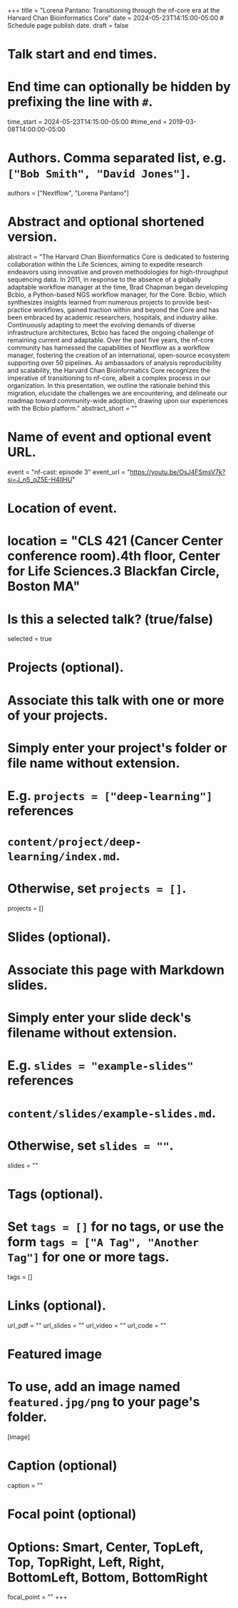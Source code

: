 +++
title = "Lorena Pantano: Transitioning through the nf-core era at the Harvard Chan Bioinformatics Core"
date = 2024-05-23T14:15:00-05:00  # Schedule page publish date.
draft = false

# Talk start and end times.
#   End time can optionally be hidden by prefixing the line with `#`.
time_start = 2024-05-23T14:15:00-05:00
#time_end = 2019-03-08T14:00:00-05:00

# Authors. Comma separated list, e.g. `["Bob Smith", "David Jones"]`.
authors = ["Nextflow", "Lorena Pantano"]

# Abstract and optional shortened version.
abstract = "The Harvard Chan Bioinformatics Core is dedicated to fostering collaboration within the Life Sciences, aiming to expedite research endeavors using innovative and proven methodologies for high-throughput sequencing data. In 2011, in response to the absence of a globally adaptable workflow manager at the time, Brad Chapman began developing Bcbio, a Python-based NGS workflow manager, for the Core. Bcbio, which synthesizes insights learned from numerous projects to provide best-practice workflows, gained traction within and beyond the Core and has been embraced by academic researchers, hospitals, and industry alike. Continuously adapting to meet the evolving demands of diverse infrastructure architectures, Bcbio has faced the ongoing challenge of remaining current and adaptable. Over the past five years, the nf-core community has harnessed the capabilities of Nextflow as a workflow manager, fostering the creation of an international, open-source ecosystem supporting over 50 pipelines. As ambassadors of analysis reproducibility and scalability, the Harvard Chan Bioinformatics Core recognizes the imperative of transitioning to nf-core, albeit a complex process in our organization. In this presentation, we outline the rationale behind this migration, elucidate the challenges we are encountering, and delineate our roadmap toward community-wide adoption, drawing upon our experiences with the Bcbio platform."
abstract_short = ""

# Name of event and optional event URL.
event = "nf-cast: episode 3"
event_url = "https://youtu.be/OsJ4FSmsV7k?si=J_n5_qZ5E-H4IlHU"

# Location of event.
# location = "CLS 421 (Cancer Center conference room).4th floor, Center for Life Sciences.3 Blackfan Circle, Boston MA"

# Is this a selected talk? (true/false)
selected = true

# Projects (optional).
#   Associate this talk with one or more of your projects.
#   Simply enter your project's folder or file name without extension.
#   E.g. `projects = ["deep-learning"]` references
#   `content/project/deep-learning/index.md`.
#   Otherwise, set `projects = []`.
projects = []

# Slides (optional).
#   Associate this page with Markdown slides.
#   Simply enter your slide deck's filename without extension.
#   E.g. `slides = "example-slides"` references
#   `content/slides/example-slides.md`.
#   Otherwise, set `slides = ""`.
slides = ""

# Tags (optional).
#   Set `tags = []` for no tags, or use the form `tags = ["A Tag", "Another Tag"]` for one or more tags.
tags = []

# Links (optional).
url_pdf = ""
url_slides = ""
url_video = ""
url_code = ""

# Featured image
# To use, add an image named `featured.jpg/png` to your page's folder.
[image]
  # Caption (optional)
  caption = ""

  # Focal point (optional)
  # Options: Smart, Center, TopLeft, Top, TopRight, Left, Right, BottomLeft, Bottom, BottomRight
  focal_point = ""
+++
